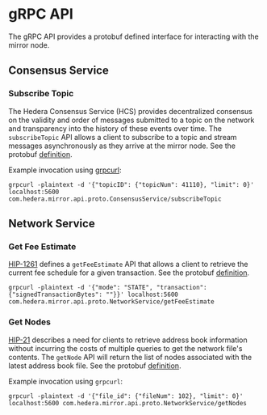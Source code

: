 # gRPC API

The gRPC API provides a protobuf defined interface for interacting with the mirror node.

## Consensus Service

### Subscribe Topic

The Hedera Consensus Service (HCS) provides decentralized consensus on the validity and order of messages submitted to a
topic on the network and transparency into the history of these events over time. The `subscribeTopic` API allows a
client to subscribe to a topic and stream messages asynchronously as they arrive at the mirror node. See the protobuf
[definition](../../protobuf/src/main/proto/com/hedera/mirror/api/proto/consensus_service.proto).

Example invocation using [grpcurl](https://github.com/fullstorydev/grpcurl):

`grpcurl -plaintext -d '{"topicID": {"topicNum": 41110}, "limit": 0}' localhost:5600 com.hedera.mirror.api.proto.ConsensusService/subscribeTopic`

## Network Service

### Get Fee Estimate

[HIP-1261](https://hips.hedera.com/hip/hip-1261) defines a `getFeeEstimate` API that allows a client to retrieve the
current fee schedule for a given transaction. See the
protobuf [definition](../../protobuf/src/main/proto/com/hedera/mirror/api/proto/network_service.proto).

`grpcurl -plaintext -d '{"mode": "STATE", "transaction": {"signedTransactionBytes": ""}}' localhost:5600 com.hedera.mirror.api.proto.NetworkService/getFeeEstimate`

### Get Nodes

[HIP-21](https://hips.hedera.com/hip/hip-21) describes a need for clients to retrieve address book information without
incurring the costs of multiple queries to get the network file's contents. The `getNode` API will return the list of
nodes associated with the latest address book file. See the protobuf
[definition](../../protobuf/src/main/proto/com/hedera/mirror/api/proto/network_service.proto).

Example invocation using `grpcurl`:

`grpcurl -plaintext -d '{"file_id": {"fileNum": 102}, "limit": 0}' localhost:5600 com.hedera.mirror.api.proto.NetworkService/getNodes`

